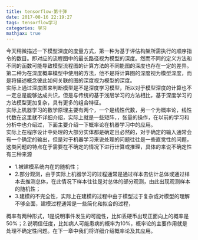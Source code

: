 ```yaml
---
title: tensorflow-第十弹
date: 2017-08-16 22:19:27
tags: tensorflow学习
categories: 学习
mathjax: true
---
```

今天稍微描述一下模型深度的度量方式，第一种为基于评估构架所需执行的顺序指令的数目。即对应的流程图中的最长路径视为模型的深度。然而不同的定义方法和不同的函数可能导致模型流程图的计算方法的不同能图的深度也存在一定的差异。第二种为在深度概率模型中使用的方法，他不是将计算图的深度视为模型深度，而是将描述概念彼此如何关联的图的深度视为模型的深度。  
实际上通过深度图来判断模型是不是深度学习模型，所以对于模型深度的计算也不一定总是能够达成共识，但是与传统的基于浅层学习的方法相比，基于深度学习的方法模型更加复杂，具有更多的组合特征。  
实际上机器学习的数学原理主要有两个，一个是线性代数，另一个为概率论，线性代数在这里就不详细介绍，实际上就是一些矩阵，，张量的操作，在以前的学习和分析中也介绍过，下面主要介绍一下概率论在机器学习中的应用。  
实际上在程序设计中处理的大部分实体都是确定且必然的，对于确定的输入通常会有一个确定的输出，但是对于机器学习来说处理的问题往往是一些直觉性的问题，这类问题的特点在于需要在不确定的情况下进行计算或推理，具体的来说不确定性有三种来源
* 1.被建模系统内在的随机性；
* 2.部分观测，由于实际上机器学习的过程通常是通过样本去估计总体或通过样本去推测总体，在此情况下样本往往是对总体的部分观测，由此出现观测样本的随机性；
* 3.建模的不完全性，实际上在建模的过程中由于模型过于复杂或对模型的理解不够全面，建模过程通常是一些简化和拟合的过程，  

概率有两种形式，1是说明事件发生的可能性，比如丢硬币出现正面向上的概率是50%；2.说明信任度，比如病人可能患病的概率为10%，概率论的主要作用就是处理不确定性问题。在下一章中我们将详细介绍概率论及其应用。
